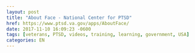 ```yaml
---
layout: post
title: "About Face - National Center for PTSD"
href: https://www.ptsd.va.gov/apps/AboutFace/
date: 2017-11-10 16:09:23 -0600
tags: [veterans, PTSD, videos, training, learning, government, USA]
categories: EN
---
```

